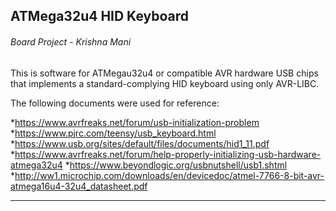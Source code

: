 ## ATMega32u4 HID Keyboard
###### Board Project - Krishna Mani
This is software for ATMegau32u4 or compatible AVR hardware USB chips that implements a standard-complying HID keyboard using only AVR-LIBC.

The following documents were used for reference:

*https://www.avrfreaks.net/forum/usb-initialization-problem
*https://www.pjrc.com/teensy/usb_keyboard.html
*https://www.usb.org/sites/default/files/documents/hid1_11.pdf
*https://www.avrfreaks.net/forum/help-properly-initializing-usb-hardware-atmega32u4
*https://www.beyondlogic.org/usbnutshell/usb1.shtml
*http://ww1.microchip.com/downloads/en/devicedoc/atmel-7766-8-bit-avr-atmega16u4-32u4_datasheet.pdf

---
